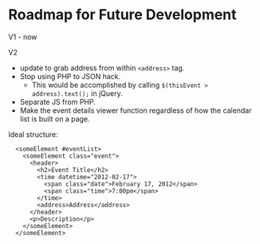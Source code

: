 # Roadmap for Future Development

V1 - now

V2 
- update to grab address from within `<address>` tag. 
- Stop using PHP to JSON hack.
  - This would be accomplished by calling `$(thisEvent > address).text();` in jQuery. 
- Separate JS from PHP. 
- Make the event details viewer function regardless of how the calendar list is built on a page.

Ideal structure:

```
  <someElement #eventList>
    <someElement class="event">
      <header>
        <h2>Event Title</h2>
        <time datetime="2012-02-17">
          <span class="date">February 17, 2012</span>
          <span class="time">7:00pm</span>
        </time>
        <address>Address</address>
      </header>
      <p>Description</p>
    </someElement>
  </someElement>
```
